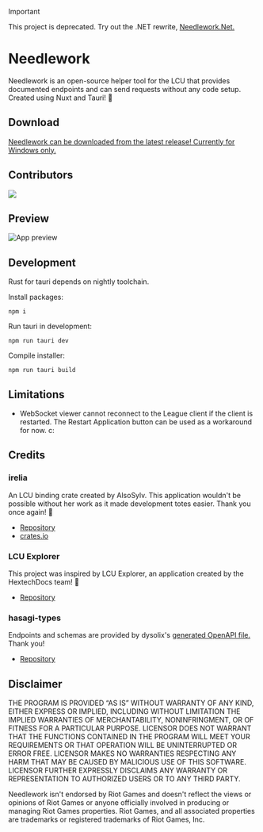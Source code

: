 > [!IMPORTANT]
>  This project is deprecated. Try out the .NET rewrite, [Needlework.Net.](https://github.com/BlossomiShymae/Needlework.Net)

# Needlework

Needlework is an open-source helper tool for the LCU that provides documented endpoints and can send requests without any code setup. Created using Nuxt and Tauri! 🌠

## Download

[Needlework can be downloaded from the latest release! Currently for Windows only.](https://github.com/BlossomiShymae/Needlework/releases)

## Contributors

<a href="https://github.com/BlossomiShymae/Needlework/graphs/contributors">
  <img src="https://contrib.rocks/image?repo=BlossomiShymae/Needlework" />
</a>

## Preview

![App preview](app-preview.gif)

## Development

Rust for tauri depends on nightly toolchain.

Install packages:

`npm i`

Run tauri in development:

`npm run tauri dev`

Compile installer:

`npm run tauri build`


## Limitations

- WebSocket viewer cannot reconnect to the League client if the client is restarted. The Restart Application button can be used as a workaround for now. c:

## Credits

### irelia

An LCU binding crate created by AlsoSylv. This application wouldn't be possible without her work as it made development totes easier. Thank you once again! 💜
- [Repository](https://github.com/AlsoSylv/Irelia)
- [crates.io](https://crates.io/crates/irelia)

### LCU Explorer

This project was inspired by LCU Explorer, an application created by the HextechDocs team! 💚
- [Repository](https://github.com/HextechDocs/lcu-explorer)

### hasagi-types

Endpoints and schemas are provided by dysolix's [generated OpenAPI file.](https://raw.githubusercontent.com/dysolix/hasagi-types/main/swagger.json) Thank you!
- [Repository](https://github.com/dysolix/hasagi-types)

## Disclaimer

THE PROGRAM IS PROVIDED “AS IS” WITHOUT WARRANTY OF ANY KIND, EITHER EXPRESS OR IMPLIED, INCLUDING WITHOUT LIMITATION THE IMPLIED WARRANTIES OF MERCHANTABILITY, NONINFRINGMENT, OR OF FITNESS FOR A PARTICULAR PURPOSE. LICENSOR DOES NOT WARRANT THAT THE FUNCTIONS CONTAINED IN THE PROGRAM WILL MEET YOUR REQUIREMENTS OR THAT OPERATION WILL BE UNINTERRUPTED OR ERROR FREE. LICENSOR MAKES NO WARRANTIES RESPECTING ANY HARM THAT MAY BE CAUSED BY MALICIOUS USE OF THIS SOFTWARE. LICENSOR FURTHER EXPRESSLY DISCLAIMS ANY WARRANTY OR REPRESENTATION TO AUTHORIZED USERS OR TO ANY THIRD PARTY.


Needlework isn't endorsed by Riot Games and doesn't
reflect the views or opinions of Riot Games or anyone officially
involved in producing or managing Riot Games properties. Riot Games,
and all associated properties are trademarks or registered
trademarks of Riot Games, Inc.
